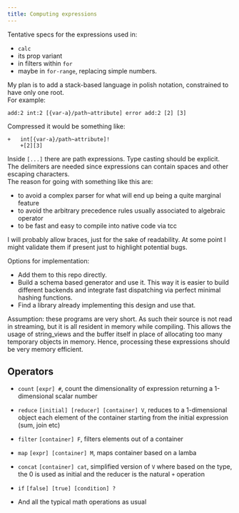 ```yaml
---
title: Computing expressions
---
```


Tentative specs for the expressions used in:

- `calc`
- its prop variant
- in filters within `for`
- maybe in `for-range`, replacing simple numbers.

My plan is to add a stack-based language in polish notation, constrained to have only one root.  
For example:

```
add:2 int:2 [{var-a}/path~attribute] error add:2 [2] [3]
```

Compressed it would be something like:

```
+   int[{var-a}/path~attribute]!
    +[2][3]
```

Inside `[...]` there are path expressions. Type casting should be explicit. The delimiters are needed since expressions can contain spaces and other escaping characters.  
The reason for going with something like this are:

- to avoid a complex parser for what will end up being a quite marginal feature
- to avoid the arbitrary precedence rules usually associated to algebraic operator
- to be fast and easy to compile into native code via tcc

I will probably allow braces, just for the sake of readability. At some point I might validate them if present just to highlight potential bugs.

Options for implementation:

- Add them to this repo directly.
- Build a schema based generator and use it. This way it is easier to build different backends and integrate fast dispatching via perfect minimal hashing functions.
- Find a library already implementing this design and use that.

Assumption: these programs are very short. As such their source is not read in streaming, but it is all resident in memory while compiling. This allows the usage of string_views and the buffer itself in place of allocating too many temporary objects in memory. Hence, processing these expressions should be very memory efficient.

## Operators

- `count` `[expr] #`, count the dimensionality of expression returning a 1-dimensional scalar number
- `reduce` `[initial] [reducer] [container] V`, reduces to a 1-dimensional object each element of the container starting from the initial expression (sum, join etc)
- `filter` `[container] F`, filters elements out of a container
- `map` `[expr] [container] M`, maps container based on a lamba

- `concat` `[container] cat`, simplified version of `V` where based on the type, the 0 is used as initial and the reducer is the natural `+` operation
- `if` `[false] [true] [condition] ?`

- And all the typical math operations as usual

